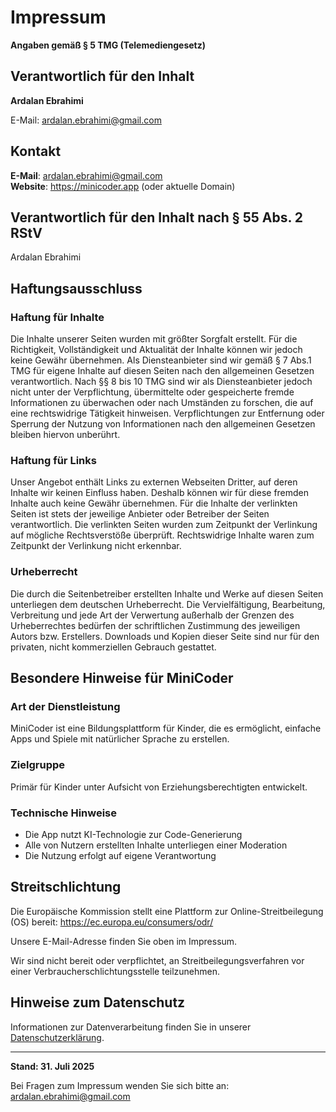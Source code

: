# Impressum

**Angaben gemäß § 5 TMG (Telemediengesetz)**

## Verantwortlich für den Inhalt

**Ardalan Ebrahimi**

<!-- TODO: Vollständige Adresse hinzufügen wenn verfügbar -->

E-Mail: ardalan.ebrahimi@gmail.com

## Kontakt

**E-Mail**: ardalan.ebrahimi@gmail.com  
**Website**: https://minicoder.app (oder aktuelle Domain)

<!-- TODO: Telefonnummer hinzufügen wenn gewünscht -->
<!-- TODO: Geschäftsadresse hinzufügen wenn verfügbar -->

## Verantwortlich für den Inhalt nach § 55 Abs. 2 RStV

Ardalan Ebrahimi

<!-- TODO: Adresse hinzufügen -->

## Haftungsausschluss

### Haftung für Inhalte

Die Inhalte unserer Seiten wurden mit größter Sorgfalt erstellt. Für die Richtigkeit, Vollständigkeit und Aktualität der Inhalte können wir jedoch keine Gewähr übernehmen. Als Diensteanbieter sind wir gemäß § 7 Abs.1 TMG für eigene Inhalte auf diesen Seiten nach den allgemeinen Gesetzen verantwortlich. Nach §§ 8 bis 10 TMG sind wir als Diensteanbieter jedoch nicht unter der Verpflichtung, übermittelte oder gespeicherte fremde Informationen zu überwachen oder nach Umständen zu forschen, die auf eine rechtswidrige Tätigkeit hinweisen. Verpflichtungen zur Entfernung oder Sperrung der Nutzung von Informationen nach den allgemeinen Gesetzen bleiben hiervon unberührt.

### Haftung für Links

Unser Angebot enthält Links zu externen Webseiten Dritter, auf deren Inhalte wir keinen Einfluss haben. Deshalb können wir für diese fremden Inhalte auch keine Gewähr übernehmen. Für die Inhalte der verlinkten Seiten ist stets der jeweilige Anbieter oder Betreiber der Seiten verantwortlich. Die verlinkten Seiten wurden zum Zeitpunkt der Verlinkung auf mögliche Rechtsverstöße überprüft. Rechtswidrige Inhalte waren zum Zeitpunkt der Verlinkung nicht erkennbar.

### Urheberrecht

Die durch die Seitenbetreiber erstellten Inhalte und Werke auf diesen Seiten unterliegen dem deutschen Urheberrecht. Die Vervielfältigung, Bearbeitung, Verbreitung und jede Art der Verwertung außerhalb der Grenzen des Urheberrechtes bedürfen der schriftlichen Zustimmung des jeweiligen Autors bzw. Erstellers. Downloads und Kopien dieser Seite sind nur für den privaten, nicht kommerziellen Gebrauch gestattet.

## Besondere Hinweise für MiniCoder

### Art der Dienstleistung

MiniCoder ist eine Bildungsplattform für Kinder, die es ermöglicht, einfache Apps und Spiele mit natürlicher Sprache zu erstellen.

### Zielgruppe

Primär für Kinder unter Aufsicht von Erziehungsberechtigten entwickelt.

### Technische Hinweise

- Die App nutzt KI-Technologie zur Code-Generierung
- Alle von Nutzern erstellten Inhalte unterliegen einer Moderation
- Die Nutzung erfolgt auf eigene Verantwortung

## Streitschlichtung

Die Europäische Kommission stellt eine Plattform zur Online-Streitbeilegung (OS) bereit: https://ec.europa.eu/consumers/odr/

Unsere E-Mail-Adresse finden Sie oben im Impressum.

Wir sind nicht bereit oder verpflichtet, an Streitbeilegungsverfahren vor einer Verbraucherschlichtungsstelle teilzunehmen.

## Hinweise zum Datenschutz

Informationen zur Datenverarbeitung finden Sie in unserer [Datenschutzerklärung](./datenschutz.md).

---

**Stand: 31. Juli 2025**

Bei Fragen zum Impressum wenden Sie sich bitte an: ardalan.ebrahimi@gmail.com
